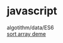 # javascript
algotithm/data/ES6  
[sort array deme](https://iy88.github.io/javascript/sort "sort algorithm")
